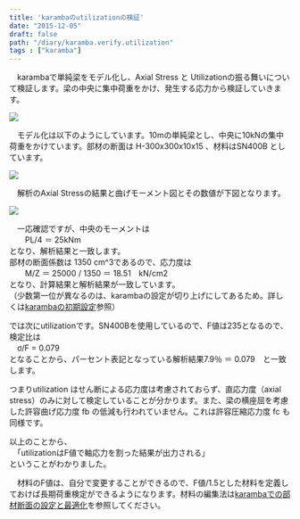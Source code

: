 ```yaml
---
title: 'karambaのutilizationの検証'
date: "2015-12-05"
draft: false
path: "/diary/karamba.verify.utilization"
tags : ["karamba"]
---
```


　karambaで単純梁をモデル化し、Axial Stress と Utilizationの振る舞いについて検証します。梁の中央に集中荷重をかけ、発生する応力から検証していきます。  
  
  

[![](http://3.bp.blogspot.com/-lxwjAdTgIzA/VmKR4KU3LdI/AAAAAAAABAg/61unY1th5mI/s400/%25E8%25A7%25A3%25E6%259E%2590%25E7%25B5%2590%25E6%259E%259C.JPG)](http://3.bp.blogspot.com/-lxwjAdTgIzA/VmKR4KU3LdI/AAAAAAAABAg/61unY1th5mI/s1600/%25E8%25A7%25A3%25E6%259E%2590%25E7%25B5%2590%25E6%259E%259C.JPG)

  

  
  
　モデル化は以下のようにしています。10mの単純梁とし、中央に10kNの集中荷重をかけています。部材の断面は H-300x300x10x15 、材料はSN400B としています。  
  
  

[![](http://2.bp.blogspot.com/-Jvs1nOYHn-8/VmKcBlG2AfI/AAAAAAAABA8/2XmZ-GYpOmk/s640/%25E3%2583%25A2%25E3%2583%2587%25E3%2583%25AB%25E5%258C%2596.JPG)](http://2.bp.blogspot.com/-Jvs1nOYHn-8/VmKcBlG2AfI/AAAAAAAABA8/2XmZ-GYpOmk/s1600/%25E3%2583%25A2%25E3%2583%2587%25E3%2583%25AB%25E5%258C%2596.JPG)

  
　解析のAxial Stressの結果と曲げモーメント図とその数値が下図となります。  
  

[![](http://2.bp.blogspot.com/-cQsX2dqXmPY/VmKdPDVHZAI/AAAAAAAABBI/PMzWAo2_vhY/s400/My.JPG)](http://2.bp.blogspot.com/-cQsX2dqXmPY/VmKdPDVHZAI/AAAAAAAABBI/PMzWAo2_vhY/s1600/My.JPG)

  
　一応確認ですが、中央のモーメントは  
　　PL/4 ＝ 25kNm  
となり、解析結果と一致します。  
部材の断面係数は 1350 cm^3であるので、応力度は  
　　M/Z ＝ 25000 / 1350 ＝ 18.51　kN/cm2  
となり、計算結果と解析結果が一致しています。  
（少数第一位が異なるのは、karambaの設定が切り上げにしてあるため。詳しくは[karambaの初期設定](http://rgkr-memo.blogspot.jp/2015/11/karamba.Initial.setting.html)参照）  
  
では次にutilizationです。SN400Bを使用しているので、F値は235となるので、検定比は  
　σ/F = 0.079  
となることから、パーセント表記となっている解析結果7.9％ ＝ 0.079　と一致します。  
  
つまりutilization はせん断による応力度は考慮されておらず、直応力度（axial stress）のみに対して検定していることが分かります。また、梁の横座屈を考慮した許容曲げ応力度 fb の低減も行われていません。これは許容圧縮応力度 fc も同様です。  
  
以上のことから、  
　「utilizationはF値で軸応力を割った結果が出力される」  
ということがわかりました。  
  
　材料のF値は、自分で変更することができるので、F値/1.5とした材料を定義しておけば長期荷重検定ができるようになります。材料の編集法は[karambaでの部材断面の設定と最適化](http://rgkr-memo.blogspot.jp/2015/09/blog-post.html)を参照してください。